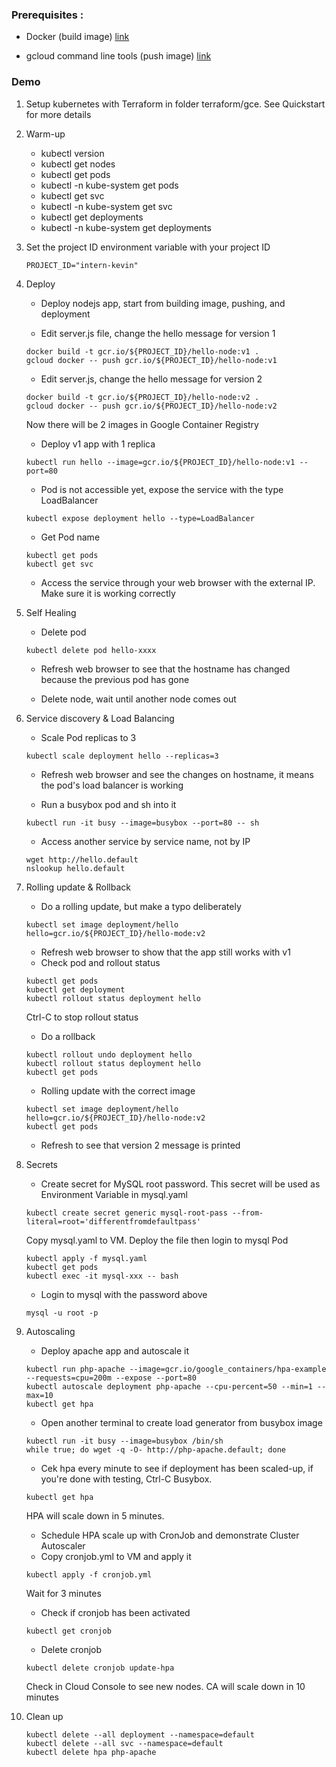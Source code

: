 ### Prerequisites :

- Docker (build image) [link](https://www.docker.com/get-docker)

- gcloud command line tools (push image) [link](https://cloud.google.com/container-engine/docs/tutorials/hello-node)

### Demo

1. Setup kubernetes with Terraform in folder terraform/gce. See Quickstart for more details

2. Warm-up
	- kubectl version
	- kubectl get nodes
	- kubectl get pods
	- kubectl -n kube-system get pods
	- kubectl get svc
	- kubectl -n kube-system get svc
	- kubectl get deployments
	- kubectl -n kube-system get deployments

3. Set the project ID environment variable with your project ID

	```
	PROJECT_ID="intern-kevin"
	```

4. Deploy

	- Deploy nodejs app, start from building image, pushing, and deployment

	- Edit server.js file, change the hello message for version 1

	```
	docker build -t gcr.io/${PROJECT_ID}/hello-node:v1 .
	gcloud docker -- push gcr.io/${PROJECT_ID}/hello-node:v1
	```	

	- Edit server.js, change the hello message for version 2
	
	```
	docker build -t gcr.io/${PROJECT_ID}/hello-node:v2 .
	gcloud docker -- push gcr.io/${PROJECT_ID}/hello-node:v2
	```

	Now there will be 2 images in Google Container Registry
	
	- Deploy v1 app with 1 replica

	```
	kubectl run hello --image=gcr.io/${PROJECT_ID}/hello-node:v1 --port=80
	```

	- Pod is not accessible yet, expose the service with the type LoadBalancer

	```
	kubectl expose deployment hello --type=LoadBalancer
	```
	- Get Pod name

	```
	kubectl get pods
	kubectl get svc
	```

	- Access the service through your web browser with the external IP. Make sure it is working correctly

5. Self Healing

	- Delete pod

	```
	kubectl delete pod hello-xxxx
	```

	- Refresh web browser to see that the hostname has changed because the previous pod has gone

	- Delete node, wait until another node comes out

6. Service discovery & Load Balancing

	- Scale Pod replicas to 3

	```
	kubectl scale deployment hello --replicas=3
	```

	- Refresh web browser and see the changes on hostname, it means the pod's load balancer is working

	- Run a busybox pod and sh into it

	```
	kubectl run -it busy --image=busybox --port=80 -- sh	
	```

	- Access another service by service name, not by IP

	```
	wget http://hello.default
	nslookup hello.default
	```

7. Rolling update & Rollback

	- Do a rolling update, but make a typo deliberately

	```
	kubectl set image deployment/hello hello=gcr.io/${PROJECT_ID}/hello-mode:v2
	```

	- Refresh web browser to show that the app still works with v1
	- Check pod and rollout status

	```
	kubectl get pods
	kubectl get deployment
	kubectl rollout status deployment hello
	```
	Ctrl-C to stop rollout status

	- Do a rollback

	```
	kubectl rollout undo deployment hello
	kubectl rollout status deployment hello
	kubectl get pods
	```

	- Rolling update with the correct image

	```
	kubectl set image deployment/hello hello=gcr.io/${PROJECT_ID}/hello-node:v2
	kubectl get pods
	```

	- Refresh to see that version 2 message is printed

8. Secrets

	- Create secret for MySQL root password. This secret will be used as Environment Variable in mysql.yaml

	```
	kubectl create secret generic mysql-root-pass --from-literal=root='differentfromdefaultpass'
	```

	Copy mysql.yaml to VM. Deploy the file then login to mysql Pod

	```
	kubectl apply -f mysql.yaml
	kubectl get pods
	kubectl exec -it mysql-xxx -- bash
	```
	
	- Login to mysql with the password above

	```
	mysql -u root -p
	```

9. Autoscaling

	- Deploy apache app and autoscale it

	```
	kubectl run php-apache --image=gcr.io/google_containers/hpa-example --requests=cpu=200m --expose --port=80
	kubectl autoscale deployment php-apache --cpu-percent=50 --min=1 --max=10
	kubectl get hpa
	```

	- Open another terminal to create load generator from busybox image

	```
	kubectl run -it busy --image=busybox /bin/sh
	while true; do wget -q -O- http://php-apache.default; done	
	```
	
	- Cek hpa every minute to see if deployment has been scaled-up, if you're done with testing, Ctrl-C Busybox.

	```
	kubectl get hpa
	```

	HPA will scale down in 5 minutes.

	- Schedule HPA scale up with CronJob and demonstrate Cluster Autoscaler
	- Copy cronjob.yml to VM and apply it

	```
	kubectl apply -f cronjob.yml
	```
	Wait for 3 minutes

	- Check if cronjob has been activated

	```
	kubectl get cronjob
	```
	- Delete cronjob

	```
	kubectl delete cronjob update-hpa
	```

	Check in Cloud Console to see new nodes.
	CA will scale down in 10 minutes

10. Clean up

	```
	kubectl delete --all deployment --namespace=default
	kubectl delete --all svc --namespace=default
	kubectl delete hpa php-apache
	```